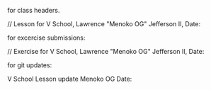 for class headers.

// Lesson for V School, Lawrence "Menoko OG" Jefferson II, Date: 

for excercise submissions: 

// Exercise for V School, Lawrence "Menoko OG" Jefferson II, Date: 

for git updates:

 V School Lesson update Menoko OG Date: 